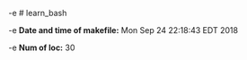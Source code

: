 -e # learn_bash 

-e **Date and time of makefile:** Mon Sep 24 22:18:43 EDT 2018 

-e **Num of loc:**       30 

